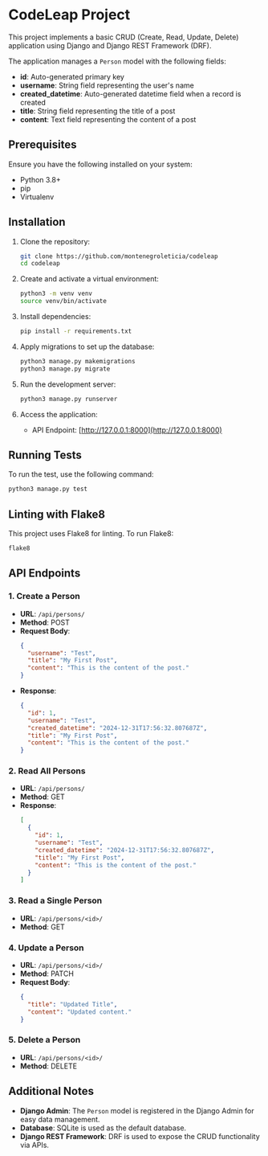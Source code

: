 # CodeLeap Project

This project implements a basic CRUD (Create, Read, Update, Delete) application using Django and Django REST Framework (DRF).

The application manages a `Person` model with the following fields:

- **id**: Auto-generated primary key
- **username**: String field representing the user's name
- **created_datetime**: Auto-generated datetime field when a record is created
- **title**: String field representing the title of a post
- **content**: Text field representing the content of a post

## Prerequisites

Ensure you have the following installed on your system:

- Python 3.8+
- pip
- Virtualenv

## Installation

1. Clone the repository:

   ```bash
   git clone https://github.com/montenegroleticia/codeleap
   cd codeleap
   ```

2. Create and activate a virtual environment:

   ```bash
   python3 -m venv venv
   source venv/bin/activate
   ```

3. Install dependencies:

   ```bash
   pip install -r requirements.txt
   ```

4. Apply migrations to set up the database:

   ```bash
   python3 manage.py makemigrations
   python3 manage.py migrate
   ```

5. Run the development server:

   ```bash
   python3 manage.py runserver
   ```

6. Access the application:
   - API Endpoint: [http://127.0.0.1:8000](http://127.0.0.1:8000)

## Running Tests

To run the test, use the following command:

```bash
python3 manage.py test
```

## Linting with Flake8

This project uses Flake8 for linting. To run Flake8:

```bash
flake8
```

## API Endpoints

### 1. Create a Person

- **URL**: `/api/persons/`
- **Method**: POST
- **Request Body**:
  ```json
  {
    "username": "Test",
    "title": "My First Post",
    "content": "This is the content of the post."
  }
  ```
- **Response**:
  ```json
  {
    "id": 1,
    "username": "Test",
    "created_datetime": "2024-12-31T17:56:32.807687Z",
    "title": "My First Post",
    "content": "This is the content of the post."
  }
  ```

### 2. Read All Persons

- **URL**: `/api/persons/`
- **Method**: GET
- **Response**:
  ```json
  [
    {
      "id": 1,
      "username": "Test",
      "created_datetime": "2024-12-31T17:56:32.807687Z",
      "title": "My First Post",
      "content": "This is the content of the post."
    }
  ]
  ```

### 3. Read a Single Person

- **URL**: `/api/persons/<id>/`
- **Method**: GET

### 4. Update a Person

- **URL**: `/api/persons/<id>/`
- **Method**: PATCH
- **Request Body**:
  ```json
  {
    "title": "Updated Title",
    "content": "Updated content."
  }
  ```

### 5. Delete a Person

- **URL**: `/api/persons/<id>/`
- **Method**: DELETE

## Additional Notes

- **Django Admin**: The `Person` model is registered in the Django Admin for easy data management.
- **Database**: SQLite is used as the default database.
- **Django REST Framework**: DRF is used to expose the CRUD functionality via APIs.
